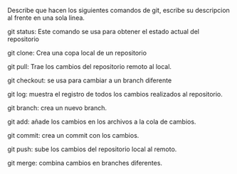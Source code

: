 Describe que hacen los siguientes comandos de git, escribe su descripcion al frente en una sola linea.

git status: Este comando se usa para obtener el estado actual del repositorio

git clone: Crea una copa local de un repositorio

git pull: Trae los cambios del repositorio remoto al local.

git checkout: se usa para cambiar a un branch diferente

git log: muestra el registro de todos los cambios realizados al repositorio.

git branch: crea un nuevo branch.

git add: añade los cambios en los archivos a la cola de cambios.

git commit: crea un commit con los cambios.

git push: sube los cambios del repositorio local al remoto.

git merge: combina cambios en branches diferentes.